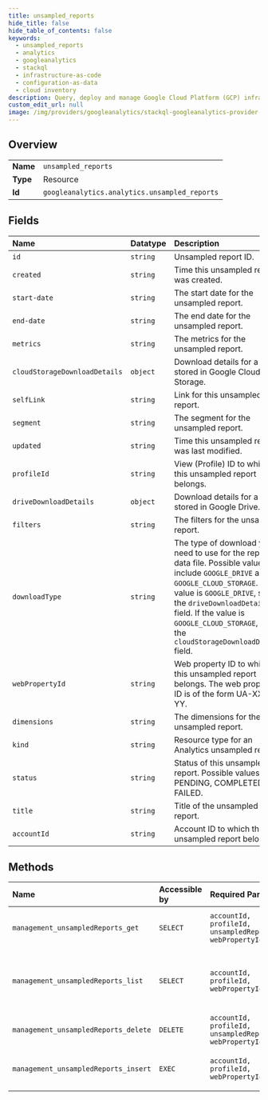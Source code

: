 ```yaml
---
title: unsampled_reports
hide_title: false
hide_table_of_contents: false
keywords:
  - unsampled_reports
  - analytics
  - googleanalytics    
  - stackql
  - infrastructure-as-code
  - configuration-as-data
  - cloud inventory
description: Query, deploy and manage Google Cloud Platform (GCP) infrastructure and resources using SQL
custom_edit_url: null
image: /img/providers/googleanalytics/stackql-googleanalytics-provider-featured-image.png
---
```

  
    

## Overview
<table><tbody>
<tr><td><b>Name</b></td><td><code>unsampled_reports</code></td></tr>
<tr><td><b>Type</b></td><td>Resource</td></tr>
<tr><td><b>Id</b></td><td><code>googleanalytics.analytics.unsampled_reports</code></td></tr>
</tbody></table>

## Fields
| Name | Datatype | Description |
|:-----|:---------|:------------|
| `id` | `string` | Unsampled report ID. |
| `created` | `string` | Time this unsampled report was created. |
| `start-date` | `string` | The start date for the unsampled report. |
| `end-date` | `string` | The end date for the unsampled report. |
| `metrics` | `string` | The metrics for the unsampled report. |
| `cloudStorageDownloadDetails` | `object` | Download details for a file stored in Google Cloud Storage. |
| `selfLink` | `string` | Link for this unsampled report. |
| `segment` | `string` | The segment for the unsampled report. |
| `updated` | `string` | Time this unsampled report was last modified. |
| `profileId` | `string` | View (Profile) ID to which this unsampled report belongs. |
| `driveDownloadDetails` | `object` | Download details for a file stored in Google Drive. |
| `filters` | `string` | The filters for the unsampled report. |
| `downloadType` | `string` | The type of download you need to use for the report data file. Possible values include `GOOGLE_DRIVE` and `GOOGLE_CLOUD_STORAGE`. If the value is `GOOGLE_DRIVE`, see the `driveDownloadDetails` field. If the value is `GOOGLE_CLOUD_STORAGE`, see the `cloudStorageDownloadDetails` field. |
| `webPropertyId` | `string` | Web property ID to which this unsampled report belongs. The web property ID is of the form UA-XXXXX-YY. |
| `dimensions` | `string` | The dimensions for the unsampled report. |
| `kind` | `string` | Resource type for an Analytics unsampled report. |
| `status` | `string` | Status of this unsampled report. Possible values are PENDING, COMPLETED, or FAILED. |
| `title` | `string` | Title of the unsampled report. |
| `accountId` | `string` | Account ID to which this unsampled report belongs. |
## Methods
| Name | Accessible by | Required Params | Description |
|:-----|:--------------|:----------------|:------------|
| `management_unsampledReports_get` | `SELECT` | `accountId, profileId, unsampledReportId, webPropertyId` | Returns a single unsampled report. |
| `management_unsampledReports_list` | `SELECT` | `accountId, profileId, webPropertyId` | Lists unsampled reports to which the user has access. |
| `management_unsampledReports_delete` | `DELETE` | `accountId, profileId, unsampledReportId, webPropertyId` | Deletes an unsampled report. |
| `management_unsampledReports_insert` | `EXEC` | `accountId, profileId, webPropertyId` | Create a new unsampled report. |
